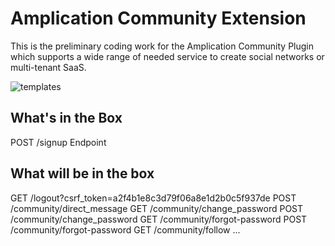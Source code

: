 # Amplication Community Extension

This is the preliminary coding work for the Amplication Community Plugin which supports a wide range of needed service to create social networks or multi-tenant SaaS.

![templates](https://github.com/zdanl/amplication-community-extension/assets/114028070/a6d624bc-4a56-4d20-8dbe-985bdf9ca842)

## What's in the Box

POST /signup Endpoint

## What will be in the box

GET /logout?csrf_token=a2f4b1e8c3d79f06a8e1d2b0c5f937de
POST /community/direct_message
GET /community/change_password
POST /community/change_password
GET /community/forgot-password
POST /community/forgot-password
GET /community/follow
...

